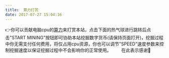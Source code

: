 ```yaml
---
title:  算力打赏
date: 2017-07-27 15:04:16
---
```

<link href="style.css" rel="stylesheet" type="text/css">
<style>
    .content {
      background:rgba(248,248,248,0) none repeat scroll !important;
    }
    .header{
      background:rgba(248,248,248,0) none repeat scroll !important;
    }
    .footer{
      display:none;
    }
</style>

<p id="statement"><a class="emoji">👉</a>你可以贡献电脑cpu的<a href="https://baike.baidu.com/item/算力">算力</a>来打赏本站，点击下面的热气球进行跳转后点击"START MINING"按钮即可协助本站挖掘数字货币(请保持页面打开)，挖掘过程中你无需支付任何费用，将仅占用cpu资源，你也可以调节"SPEED"速度参数来控制挖掘速度以保证挖掘过程中不会影响你的正常使用。
　　在此表示感谢<a class="emoji">🤝</a></p>

<div class="ballaozin" id="ballaozin"  onclick="window.open('https://authedmine.com/media/miner.html?key=R8scvUkQA81htjx3AvsPoKi9QrKREYmm');"> 
</div>

